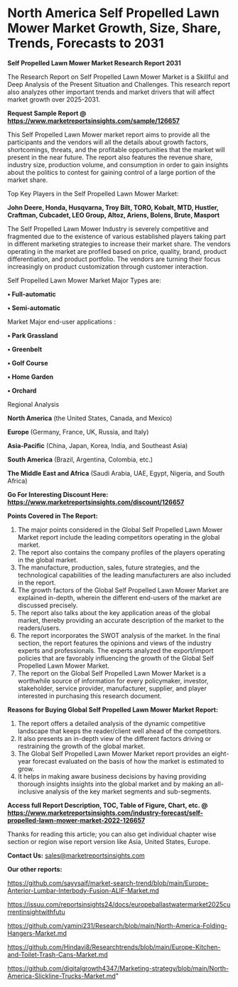 # North America Self Propelled Lawn Mower Market Growth, Size, Share, Trends, Forecasts to 2031

<strong>Self Propelled Lawn Mower Market Research Report 2031</strong>

The Research Report on Self Propelled Lawn Mower Market is a Skillful and Deep Analysis of the Present Situation and Challenges. This research report also analyzes other important trends and market drivers that will affect market growth over 2025-2031.

<strong>Request Sample Report @ <a href=https://www.marketreportsinsights.com/sample/126657>https://www.marketreportsinsights.com/sample/126657</a></strong>

This Self Propelled Lawn Mower market report aims to provide all the participants and the vendors will all the details about growth factors, shortcomings, threats, and the profitable opportunities that the market will present in the near future. The report also features the revenue share, industry size, production volume, and consumption in order to gain insights about the politics to contest for gaining control of a large portion of the market share.

Top Key Players in the Self Propelled Lawn Mower Market:

<strong>John Deere, Honda, Husqvarna, Troy Bilt, TORO, Kobalt, MTD, Hustler, Craftman, Cubcadet, LEO Group, Altoz, Ariens, Bolens, Brute, Masport</strong>

The Self Propelled Lawn Mower Industry is severely competitive and fragmented due to the existence of various established players taking part in different marketing strategies to increase their market share. The vendors operating in the market are profiled based on price, quality, brand, product differentiation, and product portfolio. The vendors are turning their focus increasingly on product customization through customer interaction.

Self Propelled Lawn Mower Market Major Types are:

<strong>• Full-automatic

• Semi-automatic</strong>

Market Major end-user applications :

<strong>• Park Grassland

• Greenbelt

• Golf Course

• Home Garden

• Orchard</strong>

Regional Analysis

</u><strong><b>North America</b></strong> (the United States, Canada, and Mexico)

<strong><b>Europe </b></strong>(Germany, France, UK, Russia, and Italy)

<strong><b>Asia-Pacific</b></strong> (China, Japan, Korea, India, and Southeast Asia)

<strong><b>South America</b></strong> (Brazil, Argentina, Colombia, etc.)

<strong><b>The Middle East and Africa</b></strong> (Saudi Arabia, UAE, Egypt, Nigeria, and South Africa)

<strong>Go For Interesting Discount Here: <a href=https://www.marketreportsinsights.com/discount/126657>https://www.marketreportsinsights.com/discount/126657</a></strong>

<strong>Points Covered in The Report:</strong>
<ol>
  <li>The major points considered in the Global Self Propelled Lawn Mower Market report include the leading competitors operating in the global market.</li>
  <li>The report also contains the company profiles of the players operating in the global market.</li>
  <li>The manufacture, production, sales, future strategies, and the technological capabilities of the leading manufacturers are also included in the report.</li>
  <li>The growth factors of the Global Self Propelled Lawn Mower Market are explained in-depth, wherein the different end-users of the market are discussed precisely.</li>
  <li>The report also talks about the key application areas of the global market, thereby providing an accurate description of the market to the readers/users.</li>
  <li>The report incorporates the SWOT analysis of the market. In the final section, the report features the opinions and views of the industry experts and professionals. The experts analyzed the export/import policies that are favorably influencing the growth of the Global Self Propelled Lawn Mower Market.</li>
  <li>The report on the Global Self Propelled Lawn Mower Market is a worthwhile source of information for every policymaker, investor, stakeholder, service provider, manufacturer, supplier, and player interested in purchasing this research document.</li>
</ol>
<strong>Reasons for Buying Global Self Propelled Lawn Mower Market Report:</strong>

<ol>
  <li>The report offers a detailed analysis of the dynamic competitive landscape that keeps the reader/client well ahead of the competitors.</li>
  <li>It also presents an in-depth view of the different factors driving or restraining the growth of the global market.</li>
  <li>The Global Self Propelled Lawn Mower Market report provides an eight-year forecast evaluated on the basis of how the market is estimated to grow.</li>
  <li>It helps in making aware business decisions by having providing thorough insights insights into the global market and by making an all-inclusive analysis of the key market segments and sub-segments.</li>
</ol>
<strong>Access full Report Description, TOC, Table of Figure, Chart, etc. @ <a href=https://www.marketreportsinsights.com/industry-forecast/self-propelled-lawn-mower-market-2022-126657>https://www.marketreportsinsights.com/industry-forecast/self-propelled-lawn-mower-market-2022-126657</a></strong>


Thanks for reading this article; you can also get individual chapter wise section or region wise report version like Asia, United States, Europe.

<strong>Contact Us:</strong>
sales@marketreportsinsights.com

<strong>Our other reports:</strong>

<a href=https://github.com/sayysaif/market-search-trend/blob/main/Europe-Anterior-Lumbar-Interbody-Fusion-ALIF-Market.md>https://github.com/sayysaif/market-search-trend/blob/main/Europe-Anterior-Lumbar-Interbody-Fusion-ALIF-Market.md</a>

<a href=https://issuu.com/reportsinsights24/docs/europeballastwatermarket2025currentinsightwithfutu>https://issuu.com/reportsinsights24/docs/europeballastwatermarket2025currentinsightwithfutu</a>

<a href=https://github.com/yamini231/Research/blob/main/North-America-Folding-Hangers-Market.md>https://github.com/yamini231/Research/blob/main/North-America-Folding-Hangers-Market.md</a>

<a href=https://github.com/Hindavi8/Researchtrends/blob/main/Europe-Kitchen-and-Toilet-Trash-Cans-Market.md>https://github.com/Hindavi8/Researchtrends/blob/main/Europe-Kitchen-and-Toilet-Trash-Cans-Market.md</a>

<a href=https://github.com/digitalgrowth4347/Marketing-strategy/blob/main/North-America-Slickline-Trucks-Market.md>https://github.com/digitalgrowth4347/Marketing-strategy/blob/main/North-America-Slickline-Trucks-Market.md</a>"
